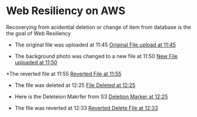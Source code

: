 # Web Resiliency on AWS
Recoverying from acidential deletion or change of item from database is the the goal of Web Resiliency

* The original file was uploaded at 11:45
[Original File upload at 11:45](https://github.com/eedygreen/Recoverability-In-AWS/blob/master/Web%20Resiliency/s3_original.png)

* The background photo was changed to a new file at 11:50
[New File uploaded at 11:50](https://github.com/eedygreen/Recoverability-In-AWS/blob/master/Web%20Resiliency/s3_season.png)

*The reverted file at 11:55
[Reverted File at 11:55](https://github.com/eedygreen/Recoverability-In-AWS/blob/master/Web%20Resiliency/s3_season_revert.png)

* The file was deleted at 12:25
[File Deleted at 12:25](https://github.com/eedygreen/Recoverability-In-AWS/blob/master/Web%20Resiliency/s3_deletion.png)

* Here is the Deleteion Makrfer from S3
[Deletion Marker at 12:25](https://github.com/eedygreen/Recoverability-In-AWS/blob/master/Web%20Resiliency/s3_deletion_marker.png)

* The file was reverted at 12:33
[Reverted Delete File at 12:33](https://github.com/eedygreen/Recoverability-In-AWS/blob/master/Web%20Resiliency/s3_deletion_revert.png)
